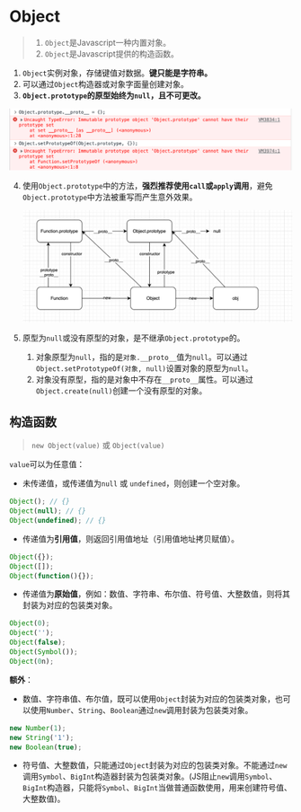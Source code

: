 # Object

> 1. `Object`是Javascript一种内置对象。
> 2. `Object`是Javascript提供的构造函数。

1. `Object`实例对象，存储键值对数据。**键只能是字符串。**
2. 可以通过`Object`构造器或对象字面量创建对象。
3. **`Object.prototype`的原型始终为`null`，且不可更改。**

![Object.prototype原型始终为null，且不可更改](./images/ObjectPrototype.png)

4. 使用`Object.prototype`中的方法，**强烈推荐使用`call`或`apply`调用**，避免`Object.prototype`中方法被重写而产生意外效果。

   ![Object原型链](./images/__proto__.png)

5. 原型为`null`或没有原型的对象，是不继承`Object.prototype`的。

   1. 对象原型为`null`，指的是`对象.__proto__`值为`null`。可以通过`Object.setPrototypeOf(对象, null)`设置对象的原型为`null`。
   2. 对象没有原型，指的是对象中不存在`__proto__`属性。可以通过`Object.create(null)`创建一个没有原型的对象。

## 构造函数

> `new Object(value)`  或 `Object(value)`

`value`可以为任意值：

- 未传递值，或传递值为`null` 或 `undefined`，则创建一个空对象。

```js
Object(); // {}
Object(null); // {}
Object(undefined); // {}
```

- 传递值为**引用值**，则返回引用值地址（引用值地址拷贝赋值）。

```js
Object({});
Object([]);
Object(function(){});
```

- 传递值为**原始值**，例如：数值、字符串、布尔值、符号值、大整数值，则将其封装为对应的包装类对象。

```js
Object(0);
Object('');
Object(false);
Object(Symbol());
Object(0n);
```



**额外**：

- 数值、字符串值、布尔值，既可以使用`Object`封装为对应的包装类对象，也可以使用`Number`、`String`、`Boolean`通过`new`调用封装为包装类对象。

```js
new Number(1);
new String('1');
new Boolean(true);
```

- 符号值、大整数值，只能通过`Object`封装为对应的包装类对象。不能通过`new`调用`Symbol`、`BigInt`构造器封装为包装类对象。(JS阻止`new`调用`Symbol`、`BigInt`构造器，只能将`Symbol`、`BigInt`当做普通函数使用，用来创建符号值、大整数值)。



























